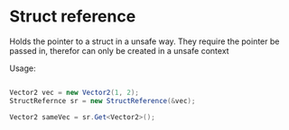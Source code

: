 # Struct reference
Holds the pointer to a struct in a unsafe way. They require the pointer be passed in, therefor can only be created in a unsafe context

Usage:
```cs

Vector2 vec = new Vector2(1, 2);
StructRefernce sr = new StructReference(&vec);

Vector2 sameVec = sr.Get<Vector2>();
```